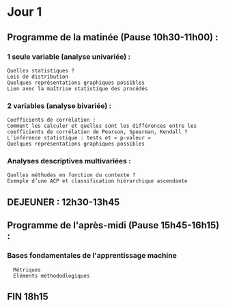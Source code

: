 # Jour 1

## Programme de la matinée (Pause 10h30-11h00) :

  ### 1 seule variable (analyse univariée) : 
    Quelles statistiques ?
    Lois de distribution
    Quelques représentations graphiques possibles
    Lien avec la maîtrise statistique des procédés 
  ### 2 variables (analyse bivariée) : 
    Coefficients de corrélation :
    Comment les calculer et quelles sont les différences entre les coefficients de corrélation de Pearson, Spearman, Kendall ?  
    L’inférence statistique : tests et « p-valeur » 
    Quelques représentations graphiques possibles 
  ### Analyses descriptives multivariées :
    Quelles méthodes en fonction du contexte ?
    Exemple d’une ACP et classification hiérarchique ascendante

## DEJEUNER : 12h30-13h45

## Programme de l'après-midi (Pause 15h45-16h15) :

  ### Bases fondamentales de l'apprentissage machine
      Métriques 
      Eléments méthododlogiques

## FIN 18h15
